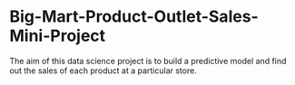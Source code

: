 # Big-Mart-Product-Outlet-Sales-Mini-Project
The aim of this data science project is to build a predictive model and find out the sales of each product at a particular store.
